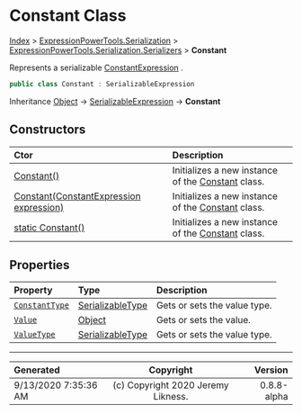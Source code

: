 ﻿# Constant Class

[Index](../index.md) > [ExpressionPowerTools.Serialization](ExpressionPowerTools.Serialization.a.md) > [ExpressionPowerTools.Serialization.Serializers](ExpressionPowerTools.Serialization.Serializers.n.md) > **Constant**

Represents a serializable [ConstantExpression](https://docs.microsoft.com/dotnet/api/system.linq.expressions.constantexpression) .

```csharp
public class Constant : SerializableExpression
```

Inheritance [Object](https://docs.microsoft.com/dotnet/api/system.object) → [SerializableExpression](ExpressionPowerTools.Serialization.Serializers.SerializableExpression.cs.md) → **Constant**

## Constructors

| Ctor | Description |
| :-- | :-- |
| [Constant()](ExpressionPowerTools.Serialization.Serializers.Constant.ctor.md#constant) | Initializes a new instance of the [Constant](ExpressionPowerTools.Serialization.Serializers.Constant.cs.md) class. |
| [Constant(ConstantExpression expression)](ExpressionPowerTools.Serialization.Serializers.Constant.ctor.md#constantconstantexpression-expression) | Initializes a new instance of the [Constant](ExpressionPowerTools.Serialization.Serializers.Constant.cs.md) class. |
| [static Constant()](ExpressionPowerTools.Serialization.Serializers.Constant.ctor.md#static-constant) | Initializes a new instance of the [Constant](ExpressionPowerTools.Serialization.Serializers.Constant.cs.md) class. |
## Properties

| Property | Type | Description |
| :-- | :-- | :-- |
| [`ConstantType`](ExpressionPowerTools.Serialization.Serializers.Constant.ConstantType.prop.md) | [SerializableType](ExpressionPowerTools.Serialization.Serializers.SerializableType.cs.md) | Gets or sets the value type. |
| [`Value`](ExpressionPowerTools.Serialization.Serializers.Constant.Value.prop.md) | [Object](https://docs.microsoft.com/dotnet/api/system.object) | Gets or sets the value. |
| [`ValueType`](ExpressionPowerTools.Serialization.Serializers.Constant.ValueType.prop.md) | [SerializableType](ExpressionPowerTools.Serialization.Serializers.SerializableType.cs.md) | Gets or sets the value type. |


---

| Generated | Copyright | Version |
| :-- | :-: | --: |
| 9/13/2020 7:35:36 AM | (c) Copyright 2020 Jeremy Likness. | 0.8.8-alpha |
